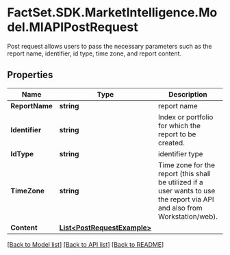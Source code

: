 # FactSet.SDK.MarketIntelligence.Model.MIAPIPostRequest
Post request allows users to pass the necessary parameters such as the report name, identifier, id type, time zone, and report content.

## Properties

Name | Type | Description | Notes
------------ | ------------- | ------------- | -------------
**ReportName** | **string** | report name | [optional] 
**Identifier** | **string** | Index or portfolio for which the report to be created. | [optional] 
**IdType** | **string** | identifier type | [optional] 
**TimeZone** | **string** | Time zone for the report (this shall be utilized if a user wants to use the report via API and also from Workstation/web). | [optional] 
**Content** | [**List&lt;PostRequestExample&gt;**](PostRequestExample.md) |  | [optional] 

[[Back to Model list]](../README.md#documentation-for-models) [[Back to API list]](../README.md#documentation-for-api-endpoints) [[Back to README]](../README.md)

